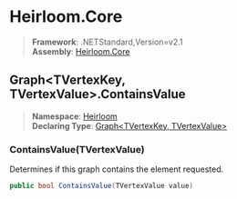 # Heirloom.Core

> **Framework**: .NETStandard,Version=v2.1  
> **Assembly**: [Heirloom.Core][0]  

## Graph\<TVertexKey, TVertexValue>.ContainsValue

> **Namespace**: [Heirloom][0]  
> **Declaring Type**: [Graph\<TVertexKey, TVertexValue>][1]  

### ContainsValue(TVertexValue)

Determines if this graph contains the element requested.

```cs
public bool ContainsValue(TVertexValue value)
```

[0]: ../../../Heirloom.Core.md
[1]: ../Graph[TVertexKey,TVertexValue].md
